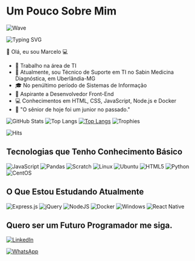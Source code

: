 # Um Pouco Sobre Mim
![Wave](https://capsule-render.vercel.app/api?type=waving&color=#D83B7C&height=120&section=header)

![Typing SVG](https://readme-typing-svg.herokuapp.com/?color=BABBBD&size=35&center=true&vCenter=true&width=1000&lines=Olá,+meu+nome+é+Marcelo+Medeiros+dos+Santos;Tenho+31+anos+e+moro+em+Uberlândia,+MG;Estudo+Sistemas+de+Informação;Pretendo+ser+um+futuro+Desenvolvedor+Front-End+%3A%29)

👋 Olá, eu sou Marcelo 💻<br/>
- 📘 Trabalho na área de TI
- 🔧 Atualmente, sou Técnico de Suporte em TI no Sabin Medicina Diagnóstica, em Uberlândia-MG
- 🎓 No penúltimo período de Sistemas de Informação
- 🚀 Aspirante a Desenvolvedor Front-End
- 💻 Conhecimentos em HTML, CSS, JavaScript, Node.js e Docker
- 🌱 "O sênior de hoje foi um junior no passado."

![GitHub Stats](https://github-readme-stats.vercel.app/api?username=MarceloMederi&show_icons=true&theme=radical)
![Top Langs](https://github-readme-streak-stats.herokuapp.com/?user=MarceloMederi&show_icons=true&theme=radical)
[![Top Langs](https://github-readme-stats.vercel.app/api/top-langs/?username=MarceloMederi&show_icons=true&theme=radical)](https://github.com/MarceloMederi/github-readme-stats)
![Trophies](https://github-profile-trophy.vercel.app/?username=MarceloMederi&show_icons=true&theme=radical)

![Hits](https://hits.seeyoufarm.com/api/count/incr/badge.svg?url=https%3A%2F%2Fgithub.com%2FMarceloMederi)

## Tecnologias que Tenho Conhecimento Básico
![JavaScript](https://img.shields.io/badge/JavaScript-323330?style=for-the-badge&logo=javascript&logoColor=F7DF1E)
![Pandas](https://img.shields.io/badge/Pandas-2C2D72?style=for-the-badge&logo=pandas&logoColor=white)
![Scratch](https://img.shields.io/badge/Scratch-4D97FF?style=for-the-badge&logo=Scratch&logoColor=white)
![Linux](https://img.shields.io/badge/Linux-FCC624?style=for-the-badge&logo=linux&logoColor=black)
![Ubuntu](https://img.shields.io/badge/Ubuntu-E95420?style=for-the-badge&logo=ubuntu&logoColor=white)
![HTML5](https://img.shields.io/badge/HTML5-E34F26?style=for-the-badge&logo=html5&logoColor=white)
![Python](https://img.shields.io/badge/Python-FFD43B?style=for-the-badge&logo=python&logoColor=blue)
![CentOS](https://img.shields.io/badge/Cent%20OS-262577?style=for-the-badge&logo=CentOS&logoColor=white)

## O Que Estou Estudando Atualmente
![Express.js](https://img.shields.io/badge/express.js-%23404d59.svg?style=for-the-badge&logo=express&logoColor=%2361DAFB)
![jQuery](https://img.shields.io/badge/jquery-%230769AD.svg?style=for-the-badge&logo=jquery&logoColor=white)
![NodeJS](https://img.shields.io/badge/node.js-6DA55F?style=for-the-badge&logo=node.js&logoColor=white)
![Docker](https://img.shields.io/badge/docker-%230db7ed.svg?style=for-the-badge&logo=docker&logoColor=white)
![Windows](https://img.shields.io/badge/Windows-0078D6?style=for-the-badge&logo=windows&logoColor=white)
![React Native](https://img.shields.io/badge/React_Native-20232A?style=for-the-badge&logo=react&logoColor=61DAFB)

## Quero ser um Futuro Programador me siga.
[![LinkedIn](https://img.shields.io/badge/LinkedIn-0077B5?style=for-the-badge&logo=linkedin&logoColor=white)](www.linkedin.com/in/marcelo-medeiros-dos-santos-9aa50b1a7/)

[![WhatsApp](https://img.shields.io/badge/WhatsApp-25D366?style=for-the-badge&logo=whatsapp&logoColor=white)](https://wa.me/+5534984096698/)


